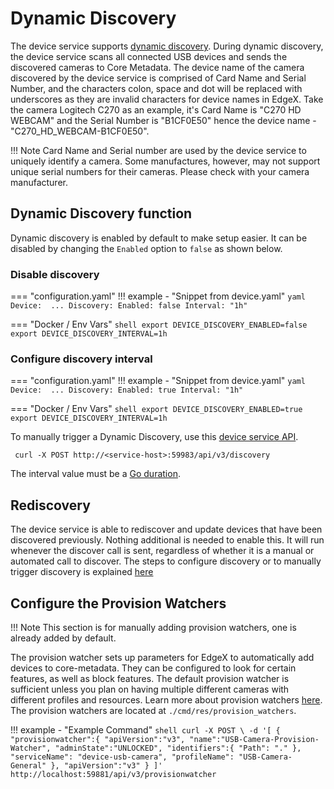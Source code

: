 # Dynamic Discovery
The device service supports [dynamic discovery](../../../../Ch-DeviceServices/#dynamic-provisioning).
During dynamic discovery, the device service scans all connected USB devices and sends the discovered cameras to Core Metadata.
The device name of the camera discovered by the device service is comprised of Card Name and Serial Number, and the characters colon, space and dot will be replaced with underscores as they are invalid characters for device names in EdgeX.
Take the camera Logitech C270 as an example, it's Card Name is "C270 HD WEBCAM" and the Serial Number is "B1CF0E50" hence the device name - "C270_HD_WEBCAM-B1CF0E50".

!!! Note 
    Card Name and Serial number are used by the device service to uniquely identify a camera. Some manufactures, however, may not support unique serial numbers for their cameras. Please check with your camera manufacturer.

## Dynamic Discovery function
Dynamic discovery is enabled by default to make setup easier. It can be disabled by changing the `Enabled` option to `false` as shown below.

### Disable discovery

=== "configuration.yaml"
    !!! example - "Snippet from device.yaml"
        ```yaml
        Device: 
        ...
            Discovery:
            Enabled: false
            Interval: "1h"
        ```

=== "Docker / Env Vars"
    ```shell
    export DEVICE_DISCOVERY_ENABLED=false
    export DEVICE_DISCOVERY_INTERVAL=1h
    ```

### Configure discovery interval
=== "configuration.yaml"
    !!! example - "Snippet from device.yaml"
        ```yaml
        Device: 
        ...
            Discovery:
            Enabled: true
            Interval: "1h"
        ```

=== "Docker / Env Vars"
    ```shell
    export DEVICE_DISCOVERY_ENABLED=true
    export DEVICE_DISCOVERY_INTERVAL=1h
    ```

To manually trigger a Dynamic Discovery, use this [device service API](https://app.swaggerhub.com/apis-docs/EdgeXFoundry1/device-sdk/{{version}}.0#/default/post_discovery).

```shell
 curl -X POST http://<service-host>:59983/api/v3/discovery
```

The interval value must be a [Go duration](https://pkg.go.dev/time#ParseDuration).


## Rediscovery
The device service is able to rediscover and update devices that have been discovered previously.
Nothing additional is needed to enable this. It will run whenever the discover call is sent, regardless
of whether it is a manual or automated call to discover. The steps to configure discovery or to
manually trigger discovery is explained [here](#dynamic-discovery-function)

## Configure the Provision Watchers

!!! Note
    This section is for manually adding provision watchers, one is already added by default.

The provision watcher sets up parameters for EdgeX to automatically add devices to core-metadata. They can be configured to look for certain features, as well as block features. The default provision watcher is sufficient unless you plan on having multiple different cameras with different profiles and resources. Learn more about provision watchers [here](../../../../core/metadata/Ch-Metadata.md#provision-watcher). The provision watchers are located at `./cmd/res/provision_watchers`.


!!! example - "Example Command"
    ```shell
    curl -X POST \
    -d '[
    {
        "provisionwatcher":{
            "apiVersion":"v3",
            "name":"USB-Camera-Provision-Watcher",
            "adminState":"UNLOCKED",
            "identifiers":{
                "Path": "."
            },
            "serviceName": "device-usb-camera",
            "profileName": "USB-Camera-General"
        },
        "apiVersion":"v3"
    }
    ]' http://localhost:59881/api/v3/provisionwatcher
    ```
